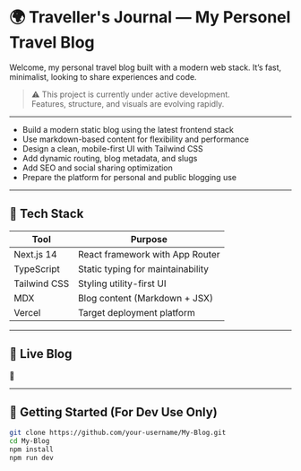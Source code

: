 # 🌍 Traveller's Journal — My Personel Travel Blog

Welcome, my personal travel blog built with a modern web stack. It’s fast, minimalist, looking to share experiences and code.

> ⚠️ This project is currently under active development.  
> Features, structure, and visuals are evolving rapidly.

---

- Build a modern static blog using the latest frontend stack
- Use markdown-based content for flexibility and performance
- Design a clean, mobile-first UI with Tailwind CSS
- Add dynamic routing, blog metadata, and slugs
- Add SEO and social sharing optimization
- Prepare the platform for personal and public blogging use

---


## 🧰 Tech Stack

| Tool        | Purpose                          |
|-------------|----------------------------------|
| Next.js 14  | React framework with App Router  |
| TypeScript  | Static typing for maintainability |
| Tailwind CSS| Styling utility-first UI         |
| MDX         | Blog content (Markdown + JSX)    |
| Vercel      | Target deployment platform       |


---

## 📸 Live Blog

🔗 

---

## 🚀 Getting Started (For Dev Use Only)

```bash
git clone https://github.com/your-username/My-Blog.git
cd My-Blog
npm install
npm run dev
